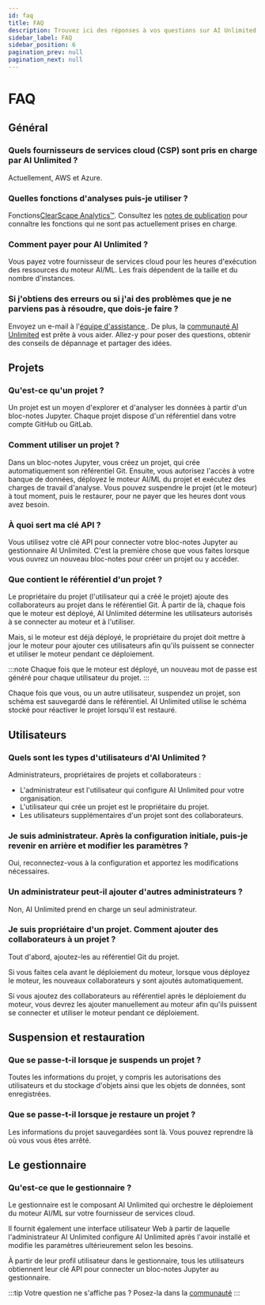 ```yaml
---
id: faq
title: FAQ
description: Trouvez ici des réponses à vos questions sur AI Unlimited.
sidebar_label: FAQ
sidebar_position: 6
pagination_prev: null
pagination_next: null
---
```


# FAQ


## Général

### Quels fournisseurs de services cloud (CSP) sont pris en charge par AI Unlimited ?
Actuellement, AWS et Azure.

### Quelles fonctions d'analyses puis-je utiliser ?
Fonctions[ClearScape Analytics™](https://docs.teradata.com/access/sources/dita/topic?dita:mapPath=phg1621910019905.ditamap&dita:ditavalPath=pny1626732985837.ditaval&dita:topicPath=gma1702668333653.dita). Consultez les [notes de publication](./whats-new/release-notes.md) pour connaître les fonctions qui ne sont pas actuellement prises en charge.

### Comment payer pour AI Unlimited ?
Vous payez votre fournisseur de services cloud pour les heures d'exécution des ressources du moteur AI/ML. Les frais dépendent de la taille et du nombre d'instances.

### Si j'obtiens des erreurs ou si j'ai des problèmes que je ne parviens pas à résoudre, que dois-je faire ?
Envoyez un e-mail à l'<a href="mailto:aiunlimited.support@Teradata.com">équipe d'assistance </a>. De plus, la [communauté AI Unlimited](https://support.teradata.com/community?id=community_forum&sys_id=b0aba91597c329d0e6d2bd8c1253affa) est prête à vous aider. Allez-y pour poser des questions, obtenir des conseils de dépannage et partager des idées.


## Projets

### Qu'est-ce qu'un projet ?
Un projet est un moyen d'explorer et d'analyser les données à partir d'un bloc-notes Jupyter. Chaque projet dispose d'un référentiel dans votre compte GitHub ou GitLab.

### Comment utiliser un projet ?
Dans un bloc-notes Jupyter, vous créez un projet, qui crée automatiquement son référentiel Git. Ensuite, vous autorisez l'accès à votre banque de données, déployez le moteur AI/ML du projet et exécutez des charges de travail d'analyse. Vous pouvez suspendre le projet (et le moteur) à tout moment, puis le restaurer, pour ne payer que les heures dont vous avez besoin.

### À quoi sert ma clé API ?
Vous utilisez votre clé API pour connecter votre bloc-notes Jupyter au gestionnaire AI Unlimited. C'est la première chose que vous faites lorsque vous ouvrez un nouveau bloc-notes pour créer un projet ou y accéder.

### Que contient le référentiel d'un projet ?
Le propriétaire du projet (l'utilisateur qui a créé le projet) ajoute des collaborateurs au projet dans le référentiel Git. À partir de là, chaque fois que le moteur est déployé, AI Unlimited détermine les utilisateurs autorisés à se connecter au moteur et à l'utiliser. 

Mais, si le moteur est déjà déployé, le propriétaire du projet doit mettre à jour le moteur pour ajouter ces utilisateurs afin qu'ils puissent se connecter et utiliser le moteur pendant ce déploiement.

:::note
Chaque fois que le moteur est déployé, un nouveau mot de passe est généré pour chaque utilisateur du projet.
:::

Chaque fois que vous, ou un autre utilisateur, suspendez un projet, son schéma est sauvegardé dans le référentiel. AI Unlimited utilise le schéma stocké pour réactiver le projet lorsqu'il est restauré.


## Utilisateurs

### Quels sont les types d'utilisateurs d'AI Unlimited ?
Administrateurs, propriétaires de projets et collaborateurs :
- L'administrateur est l'utilisateur qui configure AI Unlimited pour votre organisation. 
- L'utilisateur qui crée un projet est le propriétaire du projet. 
- Les utilisateurs supplémentaires d'un projet sont des collaborateurs.

### Je suis administrateur. Après la configuration initiale, puis-je revenir en arrière et modifier les paramètres ?
Oui, reconnectez-vous à la configuration et apportez les modifications nécessaires.


### Un administrateur peut-il ajouter d'autres administrateurs ?
Non, AI Unlimited prend en charge un seul administrateur.

### Je suis propriétaire d'un projet. Comment ajouter des collaborateurs à un projet ?
Tout d'abord, ajoutez-les au référentiel Git du projet. 

Si vous faites cela avant le déploiement du moteur, lorsque vous déployez le moteur, les nouveaux collaborateurs y sont ajoutés automatiquement. 

Si vous ajoutez des collaborateurs au référentiel après le déploiement du moteur, vous devrez les ajouter manuellement au moteur afin qu'ils puissent se connecter et utiliser le moteur pendant ce déploiement.


## Suspension et restauration 

### Que se passe-t-il lorsque je suspends un projet ?
Toutes les informations du projet, y compris les autorisations des utilisateurs et du stockage d'objets ainsi que les objets de données, sont enregistrées.

### Que se passe-t-il lorsque je restaure un projet ?
Les informations du projet sauvegardées sont là. Vous pouvez reprendre là où vous vous êtes arrêté.


## Le gestionnaire

### Qu'est-ce que le gestionnaire ?
Le gestionnaire est le composant AI Unlimited qui orchestre le déploiement du moteur AI/ML sur votre fournisseur de services cloud. 

Il fournit également une interface utilisateur Web à partir de laquelle l'administrateur AI Unlimited configure AI Unlimited après l'avoir installé et modifie les paramètres ultérieurement selon les besoins. 

À partir de leur profil utilisateur dans le gestionnaire, tous les utilisateurs obtiennent leur clé API pour connecter un bloc-notes Jupyter au gestionnaire.

:::tip
Votre question ne s'affiche pas ? Posez-la dans la [communauté](https://support.teradata.com/community?id=community_forum&sys_id=b0aba91597c329d0e6d2bd8c1253affa)
:::



